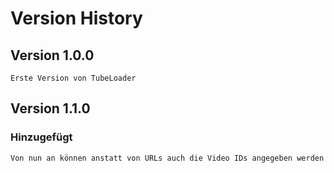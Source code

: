 # Version History
## Version 1.0.0
    Erste Version von TubeLoader
## Version 1.1.0
### Hinzugefügt
    Von nun an können anstatt von URLs auch die Video IDs angegeben werden 
